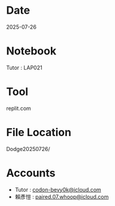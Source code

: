 # Date
2025-07-26

# Notebook
Tutor : LAP021

# Tool
replit.com

# File Location
Dodge20250726/

# Accounts
- Tutor : codon-bevy0k@icloud.com
- 賴彥愷 : paired.07.whoop@icloud.com
